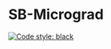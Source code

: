 # SB-Micrograd
[![Code style: black](https://img.shields.io/badge/code%20style-black-000000.svg)](https://github.com/psf/black)
